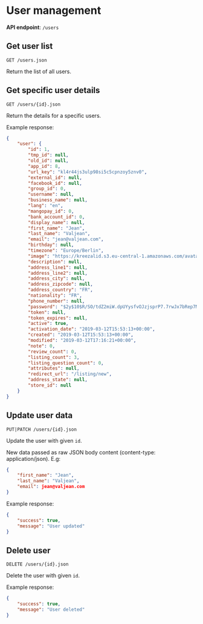# User management

**API endpoint**: `/users`

## Get user list

`GET /users.json`

Return the list of all users.

## Get specific user details

`GET /users/{id}.json`

Return the details for a specific users.

Example response:

```json
{
    "user": {
        "id": 1,
        "tmp_id": null,
        "old_id": null,
        "app_id": 8,
        "url_key": "kl4r44js3ulp98si5c5cpnzoy5znv0",
        "external_id": null,
        "facebook_id": null,
        "group_id": 0,
        "username": null,
        "business_name": null,
        "lang": "en",
        "mangopay_id": 0,
        "bank_account_id": 0,
        "display_name": null,
        "first_name": "Jean",
        "last_name": "Valjean",
        "email": "jean@valjean.com",
        "birthday": null,
        "timezone": "Europe/Berlin",
        "image": "https://kreezalid.s3.eu-central-1.amazonaws.com/avatars/2019/03/5c87d5e97fa6e_jv_1552405993.png",
        "description": null,
        "address_line1": null,
        "address_line2": null,
        "address_city": null,
        "address_zipcode": null,
        "address_country": "FR",
        "nationality": "FR",
        "phone_number": null,
        "password": "$2y$10$R/SO/tdZ2miW.dpUYysfvOJzjsprP7.7rwJx7bRep7MPIghk9fFki",
        "token": null,
        "token_expires": null,
        "active": true,
        "activation_date": "2019-03-12T15:53:13+00:00",
        "created": "2019-03-12T15:53:13+00:00",
        "modified": "2019-03-12T17:16:21+00:00",
        "note": 0,
        "review_count": 0,
        "listing_count": 3,
        "listing_question_count": 0,
        "attributes": null,
        "redirect_url": "/listing/new",
        "address_state": null,
        "store_id": null
    }
}
```

## Update user data

`PUT|PATCH /users/{id}.json`

Update the user with given `id`. 

New data passed as raw JSON body content (content-type: application/json). E.g:

```json
{
    "first_name": "Jean",
    "last_name": "Valjean",
    "email": jean@valjean.com
}
```

Example response:

```json
{
    "success": true,
    "message": "User updated"
}
```

## Delete user

`DELETE /users/{id}.json`

Delete the user with given `id`. 


Example response:

```json
{
    "success": true,
    "message": "User deleted"
}
```
